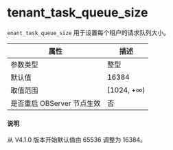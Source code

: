 # tenant_task_queue_size


`enant_task_queue_size` 用于设置每个租户的请求队列大小。

|      **属性**      |   **描述**    |
|------------------|-------------|
| 参数类型             | 整型          |
| 默认值              | 16384       |
| 取值范围             | \[1024, +∞) |
| 是否重启 OBServer 节点生效 | 否           |

<main id="notice" type='explain'>
  <h4>说明</h4>
  <p>从 V4.1.0 版本开始默认值由 65536 调整为 16384。</p>
</main>
